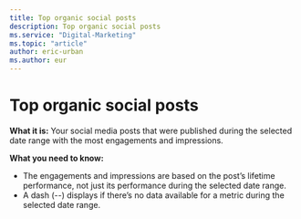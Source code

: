 ```yaml
---
title: Top organic social posts
description: Top organic social posts
ms.service: "Digital-Marketing"
ms.topic: "article"
author: eric-urban
ms.author: eur
---
```


# Top organic social posts

**What it is:**  Your social media posts that were published during the selected date range with the most engagements and impressions.

**What you need to know:**
- The engagements and impressions are based on the post’s lifetime performance, not just its performance during the selected date range.
- A dash (--) displays if there’s no data available for a metric during the selected date range.


